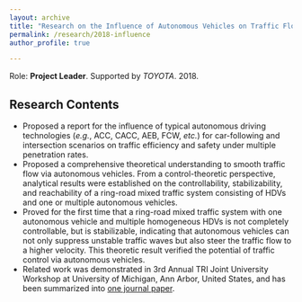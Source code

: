 ```yaml
---
layout: archive
title: "Research on the Influence of Autonomous Vehicles on Traffic Flow"
permalink: /research/2018-influence
author_profile: true

---
```


Role: **Project Leader**. Supported by *TOYOTA*. 2018.

## Research Contents

- Proposed a report for the influence of typical autonomous driving technologies (*e.g.*, ACC, CACC, AEB, FCW, *etc.*) for car-following and intersection scenarios on traffic efficiency and safety under multiple penetration rates.
- Proposed a comprehensive theoretical understanding to smooth traffic flow via autonomous vehicles. From a control-theoretic perspective, analytical results were established on the controllability, stabilizability, and reachability of a ring-road mixed traffic system consisting of HDVs and one or multiple autonomous vehicles.
- Proved for the first time that a ring-road mixed traffic system with one autonomous vehicle and multiple homogeneous HDVs is not completely controllable, but is stabilizable, indicating that autonomous vehicles can not only suppress unstable traffic waves but also steer the traffic flow to a higher velocity. This theoretic result verified the potential of traffic control via autonomous vehicles.
- Related work was demonstrated in 3rd Annual TRI Joint University Workshop at University of Michigan, Ann Arbor, United States, and has been summarized into [one journal paper](https://wangjw18.github.io/publication/2018-arXiv).